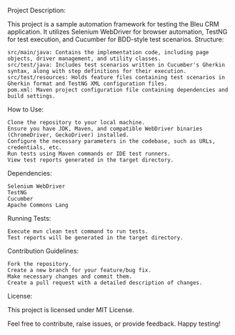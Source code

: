 Project Description:

This project is a sample automation framework for testing the Bleu CRM application. It utilizes Selenium WebDriver for browser automation, TestNG for test execution, and Cucumber for BDD-style test scenarios.
Structure:

    src/main/java: Contains the implementation code, including page objects, driver management, and utility classes.
    src/test/java: Includes test scenarios written in Cucumber's Gherkin syntax, along with step definitions for their execution.
    src/test/resources: Holds feature files containing test scenarios in Gherkin format and TestNG XML configuration files.
    pom.xml: Maven project configuration file containing dependencies and build settings.

How to Use:

    Clone the repository to your local machine.
    Ensure you have JDK, Maven, and compatible WebDriver binaries (ChromeDriver, GeckoDriver) installed.
    Configure the necessary parameters in the codebase, such as URLs, credentials, etc.
    Run tests using Maven commands or IDE test runners.
    View test reports generated in the target directory.

Dependencies:

    Selenium WebDriver
    TestNG
    Cucumber
    Apache Commons Lang

Running Tests:

    Execute mvn clean test command to run tests.
    Test reports will be generated in the target directory.

Contribution Guidelines:

    Fork the repository.
    Create a new branch for your feature/bug fix.
    Make necessary changes and commit them.
    Create a pull request with a detailed description of changes.

License:

This project is licensed under MIT License.

Feel free to contribute, raise issues, or provide feedback. Happy testing!